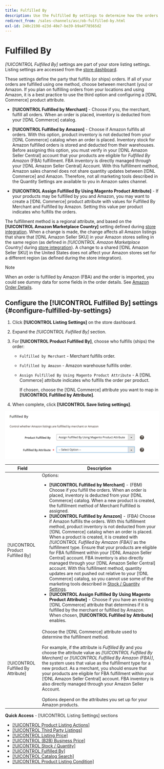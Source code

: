 ```yaml
---
title: Fulfilled By
description: Use the Fulfilled By settings to determine how the orders from Amazon listings are fulfilled (shipped).
redirect_from: /sales-channels/asc/ob-fulfilled-by.html
exl-id: 240c2198-e23d-40e7-be39-b9a4f78565d2
---
```

# Fulfilled By

_[!UICONTROL Fulfilled By]_ settings are part of your store listing settings. Listing settings are accessed from the [store dashboard](./amazon-store-dashboard.md).

These settings define the party that fulfills (or ships) orders. If all of your orders are fulfilled using one method, choose between merchant (you) or Amazon. If you plan on fulfilling orders from your locations and using Amazon, it is a best practice to use the third option and configuring a [!DNL Commerce] product attribute.

- **[!UICONTROL Fulfilled by Merchant]** - Choose if you, the merchant, fulfill all orders. When an order is placed, inventory is deducted from your [!DNL Commerce] catalog.

- **[!UICONTROL Fulfilled by Amazon]** - Choose if Amazon fulfills all orders. With this option, product inventory is not deducted from your [!DNL Commerce] catalog when an order is placed. Inventory stock for Amazon fulfilled orders is stored and deducted from their warehouses. Before assigning this option, you must verify in your [!DNL Amazon Seller Central] account that your products are eligible for _Fulfilled By Amazon_ (FBA) fulfillment. FBA inventory is directly managed through your [!DNL Amazon Seller Central] Account. With this fulfillment method, Amazon sales channel does not share quantity updates between [!DNL Commerce] and Amazon. Therefore, not all marketing tools described in the Quantity Settings are available to you in Amazon sales channel.

- **[!UICONTROL Assign Fulfilled By Using Magento Product Attribute]** - If your products may be fulfilled by you and Amazon, you may want to create a [!DNL Commerce] product attribute with values for Fulfilled By Merchant and Fulfilled by Amazon. Setting this value per product indicates who fulfills the orders.

The fulfillment method is a regional attribute, and based on the **[!UICONTROL Amazon Marketplace Country]** setting defined during [store integration](./store-integration.md). When a change is made, the change affects all Amazon listings that share that [!DNL Amazon Seller SKU] in your Amazon stores selling in the same region (as defined in _[!UICONTROL Amazon Marketplace Country]_ during [store integration](./store-integration.md)). A change to a shared [!DNL Amazon Seller SKU] in the United States does not affect your Amazon stores set for a different region (as defined during the store integration).

>[!NOTE]
>
>When an order is fulfilled by Amazon (FBA) and the order is imported, you could see dummy data for some fields in the order details. See [Amazon Order Details](./amazon-order-details.md).

## Configure the [!UICONTROL Fulfilled By] settings {#configure-fulfilled-by-settings}

1. Click **[!UICONTROL Listing Settings]** on the store dashboard.

1. Expand the _[!UICONTROL Fulfilled By]_ section.

1. For **[!UICONTROL Product Fulfilled By]**, choose who fulfills (ships) the order:

   - `Fulfilled by Merchant` - Merchant fulfills order.

   - `Fulfilled by Amazon` - Amazon warehouse fulfills order.

   - `Assign Fulfilled By Using Magento Product Attribute` - A [!DNL Commerce] attribute indicates who fulfills the order per product.

      If chosen, choose the [!DNL Commerce] attribute you want to map in **[!UICONTROL Fulfilled by Attribute]**.

1. When complete, click **[!UICONTROL Save listing settings]**.

![Fulfilled By settings](assets/amazon-fulfilled-by.png)

|Field|Description|
|--- |--- |
|[!UICONTROL Product Fulfilled By]|Options:<ul><li>**[!UICONTROL Fulfilled by Merchant]** - (FBM) Choose if you fulfill the orders. When an order is placed, inventory is deducted from your [!DNL Commerce] catalog. When a new product is created, the fulfillment method of Merchant Fulfilled is assigned.</li><li>**[!UICONTROL Fulfilled by Amazon]** - (FBA) Choose if Amazon fulfills the orders. With this fulfillment method, product inventory is not deducted from your [!DNL Commerce] catalog when an order is placed. When a product is created, it is created with _[!UICONTROL Fulfilled by Amazon (FBA)]_ as the fulfillment type. Ensure that your products are eligible for FBA fulfillment within your [!DNL Amazon Seller Central] account. FBA inventory is also directly managed through your [!DNL Amazon Seller Central] account. With this fulfillment method, quantity updates are not pushed out relative to your [!DNL Commerce] catalog, so you cannot use some of the marketing tools described in [Stock / Quantity Settings](./stock-quantity.md).</li><li>**[!UICONTROL Assign Fulfilled By Using Magento Product Attribute]** - Choose if you have an existing [!DNL Commerce] attribute that determines if it is fulfilled by the merchant or fulfilled by Amazon. When chosen, **[!UICONTROL Fulfilled by Attribute]** enables.</li></ul> |
|[!UICONTROL Fulfilled By Attribute]|Choose the [!DNL Commerce] attribute used to determine the fulfillment method.<br><br>For example, if the attribute is _Fulfilled By_ and you choose the attribute value as _[!UICONTROL Fulfilled By Merchant]_ or _[!UICONTROL Fulfilled By Amazon (FBA)]_, the system uses that value as the fulfillment type for a new product. As a merchant, you should ensure that your products are eligible for FBA fulfillment within your [!DNL Amazon Seller Central] account. FBA inventory is also directly managed through your Amazon Seller Account.<br><br>Options depend on the attributes you set up for your Amazon products. |

**Quick Access** - [!UICONTROL Listing Settings] sections

- [[!UICONTROL Product Listing Actions]](./product-listing-actions.md)
- [[!UICONTROL Third Party Listings]](./third-party-listing-settings.md)
- [[!UICONTROL Listing Price]](./listing-price.md)
- [[!UICONTROL (B2B) Business Price]](./business-pricing.md)
- [[!UICONTROL Stock / Quantity]](./stock-quantity.md)
- [[!UICONTROL Fulfilled By]](./fulfilled-by.md)
- [[!UICONTROL Catalog Search]](./catalog-search.md)
- [[!UICONTROL Product Listing Condition]](./product-listing-condition.md)
